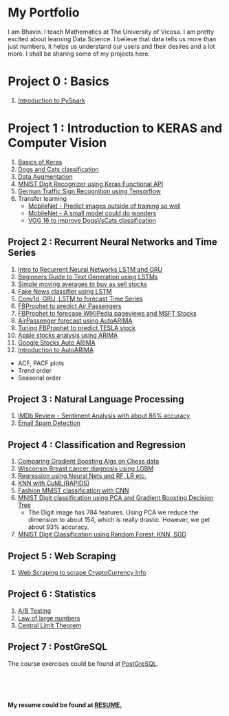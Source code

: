 # My Portfolio

I am Bhavin. I teach Mathematics at The University of Vicosa. I am pretty excited about learning Data Science. I believe that data tells us more than just numbers, it helps us understand our users and their desires and a lot more. I shall be sharing some of my projects here.

# Project 0 : Basics
1. [Introduction to PySpark](https://www.kaggle.com/bhavinmoriya/introduction-to-pyspark)

# Project 1 : Introduction to KERAS and Computer Vision

1. [Basics of Keras](https://www.kaggle.com/bhavinmoriya/playing-with-keras)
2. [Dogs and Cats classification](https://www.kaggle.com/bhavinmoriya/dogs-and-cats-classification-by-cnn-and-vgg16)
3. [Data Augmentation](https://www.kaggle.com/bhavinmoriya/dataaugmentation-with-keras)
4. [MNIST Digit Recognizer using Keras Functional API](https://www.kaggle.com/bhavinmoriya/mnist-digit-recognizer-using-functional-api)
5. [German Traffic Sign Recognition using Tensorflow](https://www.kaggle.com/bhavinmoriya/intro-to-tensorflow-german-traffic-sign-recog)
6. Transfer learning
   - [MobileNet - Predict images outside of training so well](https://www.kaggle.com/bhavinmoriya/mobilenet-small-but-real-good-too)
   - [MobileNet - A small model could do wonders](https://www.kaggle.com/bhavinmoriya/mobilenet-finetune-to-custom-datasets-99-acc)
   - [VGG 16 to improve DogsVsCats classification](https://www.kaggle.com/bhavinmoriya/dogs-and-cats-classification-by-cnn-and-vgg16)

## Project 2 : Recurrent Neural Networks and Time Series

1. [Intro to Recurrent Neural Networks LSTM and GRU](https://www.kaggle.com/bhavinmoriya/intro-to-recurrent-neural-networks-lstm-gru)
2. [Beginners Guide to Text Generation using LSTMs](https://www.kaggle.com/bhavinmoriya/beginners-guide-to-text-generation-using-lstms)
3. [Simple moving averages to buy as sell stocks](https://www.kaggle.com/bhavinmoriya/simple-moving-averages-to-buy-as-sell-stocks/edit)
4. [Fake News classifier using LSTM](https://www.kaggle.com/bhavinmoriya/fake-news-classifier-using-lstm)
5. [Conv1d, GRU, LSTM to forecast Time Series](https://www.kaggle.com/bhavinmoriya/neural-nets-for-prediction-of-the-google-stock)
6. [FBProphet to predict Air Passengers](https://www.kaggle.com/bhavinmoriya/playing-with-fb-prophet-great-prediction)
7. [FBProphet to forecase WIKIPedia pageviews and MSFT Stocks](https://www.kaggle.com/bhavinmoriya/facebook-prophet-wikipedia-msft-forecast)
8. [AirPassenger forecast using AutoARIMA](https://www.kaggle.com/bhavinmoriya/airpassenger-autoarima-almost-accurate-preds)
9. [Tuning FBProphet to predict TESLA stock](https://www.kaggle.com/bhavinmoriya/prophet-for-tesla-stock-prediction?scriptVersionId=82301626)
10. [Apple stocks analysis using ARIMA](https://www.kaggle.com/bhavinmoriya/apple-stocks-analysis-using-arima)
11. [Google Stocks Auto ARIMA](https://www.kaggle.com/bhavinmoriya/google-stocks-auto-arima)
12. [Introduction to AutoARIMA](https://www.kaggle.com/bhavinmoriya/google-stocks-auto-arima#Stationarity)
   - ACF, PACF plots 
   - Trend order
   - Seasonal order

## Project 3 : Natural Language Processing

1. [IMDb Review - Sentiment Analysis with about 86% accuracy](https://www.kaggle.com/bhavinmoriya/imdb-review-sentiment-analysis-using-conv1d)
2. [Email Spam Detection](https://www.kaggle.com/bhavinmoriya/email-spam-detection#Back-to-out-problem)

## Project 4 : Classification and Regression

1. [Comparing Gradient Boosting Algs on Chess data](https://www.kaggle.com/bhavinmoriya/comparing-gradient-boosting-algs-on-chess-data)
2. [Wisconsin Breast cancer diagnosis using LGBM](https://www.kaggle.com/bhavinmoriya/wisconsin-breast-cancer-diagnosis-using-lgbm)
3. [Regression using Neural Nets and RF, LR etc.](https://www.kaggle.com/bhavinmoriya/regression-using-neural-nets-and-rf-lr-etc)
4. [KNN with CuML(RAPIDS)](https://www.kaggle.com/bhavinmoriya/knn-with-cuml-gpu-could-be-heaven?scriptVersionId=82137414)
5. [Fashion MNIST classification with CNN](https://www.kaggle.com/bhavinmoriya/fashion-mnist-with-keras-88-accuracy)
6. [MNIST Digit classification using PCA and Gradient Boosting Decision Tree](https://www.kaggle.com/bhavinmoriya/mnist-with-pca-and-gbdt)
   - The Digit image has 784 features. Using PCA we reduce the dimension to about 154, which is really drastic. However, we get about 93% accuracy.
7. [MNIST Digit Classification using Random Forest, KNN, SGD](https://www.kaggle.com/bhavinmoriya/mnist-digit-classification-using-sgd-knn-rf?scriptVersionId=82139615)

## Project 5 : Web Scraping

1. [Web Scraping to scrape CryptoCurrency Info](https://www.kaggle.com/bhavinmoriya/web-scraping-to-scrape-cryptocurrency-info?scriptVersionId=83136084)

## Project 6 : Statistics

1. [A/B Testing](https://www.kaggle.com/bhavinmoriya/ab-testing-again)
2. [Law of large numbers](https://www.kaggle.com/bhavinmoriya/law-of-large-numbers)
3. [Central Limit Theorem](https://www.kaggle.com/bhavinmoriya/central-limit-theorem)

## Project 7 : PostGreSQL

The course exercises could be found at [PostGreSQL](https://github.com/bhavinmoriya/Postgres).

<br />
<br />
<br />

**My resume could be found at [RESUME.](https://www.dropbox.com/s/4n598kyx6yw3kch/CV.pdf?dl=0)**






 




